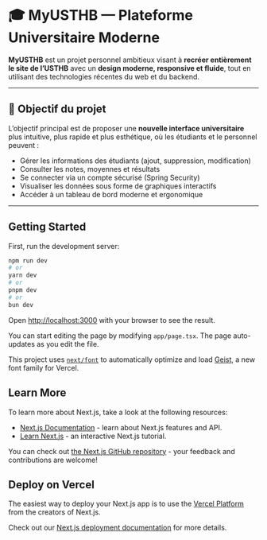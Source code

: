 # 🎓 MyUSTHB — Plateforme Universitaire Moderne

**MyUSTHB** est un projet personnel ambitieux visant à **recréer entièrement le site de l’USTHB** avec un **design moderne, responsive et fluide**, tout en utilisant des technologies récentes du web et du backend.

---

## 🚀 Objectif du projet

L’objectif principal est de proposer une **nouvelle interface universitaire** plus intuitive, plus rapide et plus esthétique, où les étudiants et le personnel peuvent :

- Gérer les informations des étudiants (ajout, suppression, modification)
- Consulter les notes, moyennes et résultats
- Se connecter via un compte sécurisé (Spring Security)
- Visualiser les données sous forme de graphiques interactifs
- Accéder à un tableau de bord moderne et ergonomique

---

## Getting Started

First, run the development server:

```bash
npm run dev
# or
yarn dev
# or
pnpm dev
# or
bun dev
```

Open [http://localhost:3000](http://localhost:3000) with your browser to see the result.

You can start editing the page by modifying `app/page.tsx`. The page auto-updates as you edit the file.

This project uses [`next/font`](https://nextjs.org/docs/app/building-your-application/optimizing/fonts) to automatically optimize and load [Geist](https://vercel.com/font), a new font family for Vercel.

## Learn More

To learn more about Next.js, take a look at the following resources:

- [Next.js Documentation](https://nextjs.org/docs) - learn about Next.js features and API.
- [Learn Next.js](https://nextjs.org/learn) - an interactive Next.js tutorial.

You can check out [the Next.js GitHub repository](https://github.com/vercel/next.js) - your feedback and contributions are welcome!

## Deploy on Vercel

The easiest way to deploy your Next.js app is to use the [Vercel Platform](https://vercel.com/new?utm_medium=default-template&filter=next.js&utm_source=create-next-app&utm_campaign=create-next-app-readme) from the creators of Next.js.

Check out our [Next.js deployment documentation](https://nextjs.org/docs/app/building-your-application/deploying) for more details.
